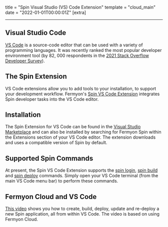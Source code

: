 title = "Spin Visual Studio (VS) Code Extension"
template = "cloud_main"
date = "2022-01-01T00:00:01Z"
[extra]

---

## Visual Studio Code

[VS Code](https://code.visualstudio.com/) is a source-code editor that can be used with a variety of programming languages. It was recently ranked the most popular developer environment tool (by 82, 000 respondents in the [2021 Stack Overflow Developer Survey](https://insights.stackoverflow.com/survey/2021)).

## The Spin Extension

VS Code extensions allow you to add tools to your installation, to support your development workflow. Fermyon's [Spin VS Code Extension](https://github.com/fermyon/spin-vscode) integrates Spin developer tasks into the VS Code editor.

## Installation

The Spin Extension for VS Code can be found in the [Visual Studio Marketplace](https://marketplace.visualstudio.com/items?itemName=fermyon.spin-vscode&ssr=false#overview) and can also be installed by searching for Fermyon Spin within the Extensions section of your VS Code editor. The extension downloads and uses a compatible version of Spin by default.

## Supported Spin Commands

At present, the Spin VS Code Extension supports the [spin login](./cli-reference#login), [spin build](./cli-reference.md#build) and [spin deploy](./cli-reference.md#deploy) commands. Simply open your VS Code terminal (from the main VS Code menu bar) to perform these commands.

## Fermyon Cloud and VS Code

[This video](https://www.youtube.com/watch?v=nyFSbf04yWY) shows you how to create, build, deploy, update and re-deploy a new Spin application, all from within VS Code. The video is based on using Fermyon Cloud.